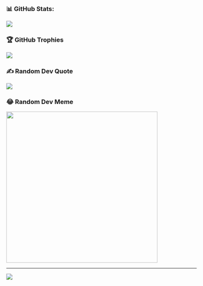 ### 📊 GitHub Stats:
![](https://github-readme-streak-stats.herokuapp.com/?user=sarim-counto&theme=dark&hide_border=false)<br/>


### 🏆 GitHub Trophies
![](https://github-profile-trophy.vercel.app/?username=sarim-counto&theme=radical&no-frame=false&no-bg=false&margin-w=4)

### ✍️ Random Dev Quote
![](https://quotes-github-readme.vercel.app/api?type=horizontal&theme=radical)

### 😂 Random Dev Meme
<img src='https://randommeme-five.vercel.app/' style="height: 400px;"/>

---
[![](https://visitcount.itsvg.in/api?id=sarim-counto&icon=6&color=8)](https://visitcount.itsvg.in)

<!-- Proudly created with GPRM ( https://gprm.itsvg.in ) -->

